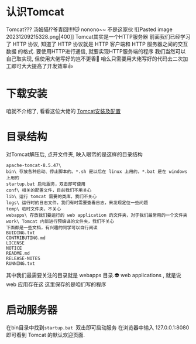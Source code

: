 # 认识Tomcat
Tomcat??? 汤姆猫!?爷青回!!!!😽
nonono~~ 不是这家伙
![[Pasted image 20231209215328.png|400]]
Tomcat其实是一个HTTP服务器
前面我们已经学习了 HTTP 协议, 知道了 HTTP 协议就是 HTTP 客户端和 HTTP 服务器之间的交互数据
的格式.
要使用HTTP进行通信, 就要实现HTTP服务端的程序
我们当然可以自己取实现, 但使用大佬写好的岂不更香🥰
咱么只需要用大佬写好的代码去二次加工即可大大提高了开发效率👍

# 下载安装
咱就不介绍了, 看看这位大佬的
[Tomcat安装及配置]([Tomcat安装及配置-CSDN博客](https://blog.csdn.net/what_how_why2020/article/details/114100385))

# 目录结构
对Tomcat解压后, 点开文件夹, 映入眼帘的是这样的目录结构
```
apache-tomcat-8.5.47\
bin\ 存放各种启动、停止脚本的。*.sh 是以后在 linux 上用的，*.bat 是在 windows
上用的
startup.bat 启动服务，双击即可使用
conf\ 相关的配置文件，目前我们不用关心
lib\ 运行 tomcat 需要的类库，我们不关心
logs\ 运行时的日志文件，我们有时需要查看日志，来发现定位一些问题
temp\ 临时文件夹，不关心
webapps\ 存放我们要运行的 web application 的文件夹，对于我们最常用的一个文件夹
work\ Tomcat 内部进行预编译的文件夹，我们不关心
下面都是一些文档，有兴趣的同学可以自行阅读
BUIDING.txt
CONTRIBUTING.md
LICENSE
NOTICE
README.md
RELEASE-NOTES
RUNNING.txt
```
其中我们最需要关注的目录就是 webapps 目录.👽 web applications , 就是说 web 应用存在这
这里保存的是咱们写的程序

# 启动服务器
在bin目录中找到`startup.bat `双击即可启动服务
在浏览器中输入 127.0.0.1:8080 即可看到 Tomcat 的默认欢迎页面.